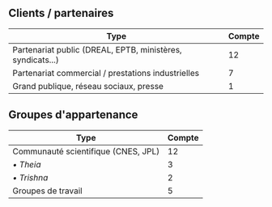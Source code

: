 ## Clients / partenaires

| Type                                                       | Compte |
|------------------------------------------------------------|--------|
| Partenariat public (DREAL, EPTB, ministères, syndicats...) | 12     |
| Partenariat commercial / prestations industrielles         | 7      |
| Grand publique, réseau sociaux, presse                     | 1      |

## Groupes d'appartenance

| Type                                | Compte |
|-------------------------------------|--------|
| Communauté scientifique (CNES, JPL) | 12     |
| *• Theia*                           | 3      |
| *• Trishna*                         | 2      |
| Groupes de travail                  | 5      |
